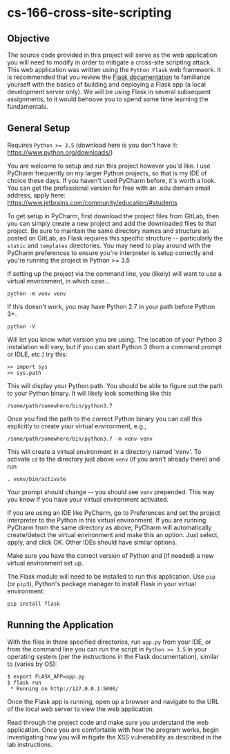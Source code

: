 # cs-166-cross-site-scripting

## Objective

The source code provided in this project will serve as the web application you will need to modify in order to mitigate a cross-site scripting attack. This web application was written using the `Python Flask` web framework. It is recommended that you review the [Flask documentation](https://flask.palletsprojects.com/en/1.1.x/quickstart/#quickstart) to familiarize yourself with the basics of building and deploying a Flask app (a local development server only). We will be using Flask in several subsequent assignments, to it would behoove you to spend some time learning the fundamentals. 



## General Setup

Requires `Python >= 3.5` (download here is you don't have it: https://www.python.org/downloads/)

You are welcome to setup and run this project however you'd like. I use PyCharm frequently on my larger Python projects, so that is my IDE of choice these days. If you haven't used PyCharm before, it's worth a look. You can get the professional version for free with an .edu domain email address, apply here: https://www.jetbrains.com/community/education/#students

To get setup in PyCharm, first download the project files from GitLab, then you can simply create a new project and add the downloaded files to that project. Be sure to maintain the same directory names and structure as posted on GitLab, as Flask requires this specific structure -- particularly the `static` and `templates` directories. You may need to play around with the PyCharm preferences to ensure you're interpreter is setup correctly and you're running the project in Python >= 3.5


If setting up the project via the command line, you (likely) will want to use a virtual environment, in which case...

    python -m venv venv
    
If this doesn't work, you may have Python 2.7 in your path before Python 3+.

    python -V
    
Will let you know what version you are using. The location of your Python 3 
installation will vary, but if you can start Python 3 (from a command prompt
or IDLE, etc.) try this:

    >> import sys
    >> sys.path
    
This will display your Python path. You should be able to figure out the path
to your Python binary. It will likely look something like this

    /some/path/somewhere/bin/python3.7
    
Once you find the path to the correct Python binary you can call this explicitly
to create your virtual environment, e.g.,

    /some/path/somewhere/bin/python3.7 -m venv venv
    
This will create a virtual environment in a directory named 'venv'. To activate
`cd` to the directory just above `venv` (if you aren't already there) and run

    . venv/bin/activate
    
Your prompt should change -- you should see `venv` prepended. This way you know
if you have your virtual environment activated.

If you are using an IDE like PyCharm, go to Preferences and set the project
interpreter to the Python in this virtual environment. If you are running
PyCharm from the same directory as above, PyCharm will automatically create/detect
the virtual environment and make this an option. Just select, apply, and click
OK. Other IDEs should have similar options.

Make sure you have the correct version of Python and (if needed) a new virtual
environment set up.

The Flask module will need to be installed to run this application. Use `pip` (or `pip3`), Python's package manager to install Flask in your virtual environment:

    pip install flask

## Running the Application

With the files in there specified directories, run `app.py` from your IDE, or from the command line you can run the script in `Python >= 3.5` in your operating system (per the instructions in the Flask documentation), similar to (varies by OS):

    $ export FLASK_APP=app.py
    $ flask run
     * Running on http://127.0.0.1:5000/

Once the Flask app is running, open up a browser and navigate to the URL of the local web server to view the web application.

Read through the project code and make sure you understand the web application. Once you are comfortable with how the program works, begin investigating how you will mitigate the XSS vulnerability as described in the lab instructions.
